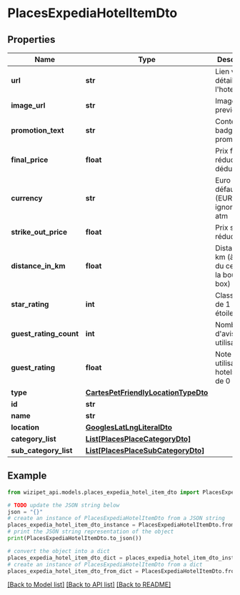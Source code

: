 # PlacesExpediaHotelItemDto


## Properties

Name | Type | Description | Notes
------------ | ------------- | ------------- | -------------
**url** | **str** | Lien vers le détail de l&#39;hotel | [optional] 
**image_url** | **str** | Image de preview | [optional] 
**promotion_text** | **str** | Contenu du badge promotionnel | [optional] 
**final_price** | **float** | Prix final, réduction déduite | [optional] 
**currency** | **str** | Euro par défaut (EUR), ignorable atm | [optional] 
**strike_out_price** | **float** | Prix sans réduction | [optional] 
**distance_in_km** | **float** | Distance en km (à partir du centre de la bounding box) | [optional] 
**star_rating** | **int** | Classement de 1 à 5 étoiles | [optional] 
**guest_rating_count** | **int** | Nombre d&#39;avis utilisateurs | [optional] 
**guest_rating** | **float** | Note des utilisateurs hotels.com de 0 à 10 | [optional] 
**type** | [**CartesPetFriendlyLocationTypeDto**](CartesPetFriendlyLocationTypeDto.md) |  | [optional] 
**id** | **str** |  | [optional] 
**name** | **str** |  | [optional] 
**location** | [**GooglesLatLngLiteralDto**](GooglesLatLngLiteralDto.md) |  | [optional] 
**category_list** | [**List[PlacesPlaceCategoryDto]**](PlacesPlaceCategoryDto.md) |  | [optional] 
**sub_category_list** | [**List[PlacesPlaceSubCategoryDto]**](PlacesPlaceSubCategoryDto.md) |  | [optional] 

## Example

```python
from wizipet_api.models.places_expedia_hotel_item_dto import PlacesExpediaHotelItemDto

# TODO update the JSON string below
json = "{}"
# create an instance of PlacesExpediaHotelItemDto from a JSON string
places_expedia_hotel_item_dto_instance = PlacesExpediaHotelItemDto.from_json(json)
# print the JSON string representation of the object
print(PlacesExpediaHotelItemDto.to_json())

# convert the object into a dict
places_expedia_hotel_item_dto_dict = places_expedia_hotel_item_dto_instance.to_dict()
# create an instance of PlacesExpediaHotelItemDto from a dict
places_expedia_hotel_item_dto_from_dict = PlacesExpediaHotelItemDto.from_dict(places_expedia_hotel_item_dto_dict)
```
[[Back to Model list]](../README.md#documentation-for-models) [[Back to API list]](../README.md#documentation-for-api-endpoints) [[Back to README]](../README.md)


